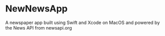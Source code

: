 # NewNewsApp

A newspaper app built using Swift and Xcode on MacOS and powered by the News API from newsapi.org
